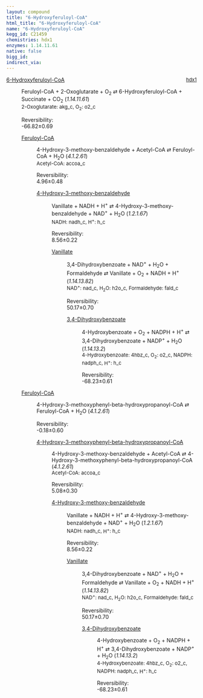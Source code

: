 ```yaml
---
layout: compound
title: "6-Hydroxyferuloyl-CoA"
html_title: "6-Hydroxyferuloyl-CoA"
name: "6-Hydroxyferuloyl-CoA"
kegg_id: C21459
chemistries: hdx1
enzymes: 1.14.11.61
native: false
bigg_id:
indirect_via:
---
```

<dl><dt class='rs-product'><a href='{{ site.url }}{{ site.baseurl }}/compounds/C21459' class='link-dark' data-bs-toggle='tooltip' data-bs-html='true' data-bs-title='KEGG: C21459'>6-Hydroxyferuloyl-CoA</a><span style='float: right; max-width: 40%'><a href='{{ site.url }}{{ site.baseurl }}/chemistries/hdx1' class='link-dark opacity-50' style='font-size: small; word-wrap: anywhere;'>hdx1</a></span></dt><dd><p>Feruloyl-CoA + 2-Oxoglutarate + O<sub>2</sub> &#8644; 6-Hydroxyferuloyl-CoA + Succinate + CO<sub>2</sub> (<i>1.14.11.61</i>)<br /><span style='font-size: small;'><span data-bs-toggle='tooltip' data-bs-html='true' data-bs-title='KEGG: C00026'>2-Oxoglutarate</span>: akg_c, <span data-bs-toggle='tooltip' data-bs-html='true' data-bs-title='KEGG: C00007'>O<sub>2</sub></span>: o2_c</span><br /><div class="reversibility_info">Reversibility: <div class="progress" style="flex-direction: row-reverse;"><div class="progress-bar bg-success" role="progressbar" style="width: 668.17%" aria-valuenow="-66.81669440775676" aria-valuemin="0" aria-valuemax="10"></div></div><span>-66.82&plusmn;0.69</span><div class="progress"><div class="progress-bar bg-danger" role="progressbar" style="width: 0%" aria-valuenow="-66.81669440775676" aria-valuemin="0" aria-valuemax="10"></div></div></div></p><dl><dt><a href='{{ site.url }}{{ site.baseurl }}/compounds/C00406' class='link-dark' data-bs-toggle='tooltip' data-bs-html='true' data-bs-title='KEGG: C00406'>Feruloyl-CoA</a><span style='float: right; max-width: 40%'><a href='{{ site.url }}{{ site.baseurl }}/chemistries/None' class='link-dark opacity-50' style='font-size: small; word-wrap: anywhere;'></a></span></dt><dd><p>4-Hydroxy-3-methoxy-benzaldehyde + Acetyl-CoA &#8644; Feruloyl-CoA + H<sub>2</sub>O (<i>4.1.2.61</i>)<br /><span style='font-size: small;'><span data-bs-toggle='tooltip' data-bs-html='true' data-bs-title='KEGG: C00024'>Acetyl-CoA</span>: accoa_c</span><br /><div class="reversibility_info">Reversibility: <div class="progress"><div class="progress-bar bg-success" role="progressbar" style="width: 0%" aria-valuenow="0" aria-valuemin="0" aria-valuemax="100"></div></div><span>4.96&plusmn;0.48</span><div class="progress"><div class="progress-bar bg-danger" role="progressbar" style="width: 49.60%" aria-valuenow="4.960477813376754" aria-valuemin="0" aria-valuemax="10"></div><div class="progress-bar bg-warning" role="progressbar" style="width: 4.83%" aria-valuenow="4.960477813376754" aria-valuemin="0" aria-valuemax="10"></div></div></div></p><dl><dt><a href='{{ site.url }}{{ site.baseurl }}/compounds/C00755' class='link-dark' data-bs-toggle='tooltip' data-bs-html='true' data-bs-title='KEGG: C00755'>4-Hydroxy-3-methoxy-benzaldehyde</a><span style='float: right; max-width: 40%'><a href='{{ site.url }}{{ site.baseurl }}/chemistries/None' class='link-dark opacity-50' style='font-size: small; word-wrap: anywhere;'></a></span></dt><dd><p>Vanillate + NADH + H<sup>+</sup> &#8644; 4-Hydroxy-3-methoxy-benzaldehyde + NAD<sup>+</sup> + H<sub>2</sub>O (<i>1.2.1.67</i>)<br /><span style='font-size: small;'><span data-bs-toggle='tooltip' data-bs-html='true' data-bs-title='KEGG: C00004'>NADH</span>: nadh_c, <span data-bs-toggle='tooltip' data-bs-html='true' data-bs-title='KEGG: C00080'>H<sup>+</sup></span>: h_c</span><br /><div class="reversibility_info">Reversibility: <div class="progress"><div class="progress-bar bg-success" role="progressbar" style="width: 0%" aria-valuenow="0" aria-valuemin="0" aria-valuemax="100"></div></div><span>8.56&plusmn;0.22</span><div class="progress"><div class="progress-bar bg-danger" role="progressbar" style="width: 85.63%" aria-valuenow="8.563053834551779" aria-valuemin="0" aria-valuemax="10"></div><div class="progress-bar bg-warning" role="progressbar" style="width: 2.20%" aria-valuenow="8.563053834551779" aria-valuemin="0" aria-valuemax="10"></div></div></div></p><dl><dt><a href='{{ site.url }}{{ site.baseurl }}/compounds/C06672' class='link-dark' data-bs-toggle='tooltip' data-bs-html='true' data-bs-title='KEGG: C06672'>Vanillate</a><span style='float: right; max-width: 40%'><a href='{{ site.url }}{{ site.baseurl }}/chemistries/None' class='link-dark opacity-50' style='font-size: small; word-wrap: anywhere;'></a></span></dt><dd><p>3,4-Dihydroxybenzoate + NAD<sup>+</sup> + H<sub>2</sub>O + Formaldehyde &#8644; Vanillate + O<sub>2</sub> + NADH + H<sup>+</sup> (<i>1.14.13.82</i>)<br /><span style='font-size: small;'><span data-bs-toggle='tooltip' data-bs-html='true' data-bs-title='KEGG: C00003'>NAD<sup>+</sup></span>: nad_c, <span data-bs-toggle='tooltip' data-bs-html='true' data-bs-title='KEGG: C00001'>H<sub>2</sub>O</span>: h2o_c, <span data-bs-toggle='tooltip' data-bs-html='true' data-bs-title='KEGG: C00067'>Formaldehyde</span>: fald_c</span><br /><div class="reversibility_info">Reversibility: <div class="progress"><div class="progress-bar bg-success" role="progressbar" style="width: 0%" aria-valuenow="0" aria-valuemin="0" aria-valuemax="100"></div></div><span>50.17&plusmn;0.70</span><div class="progress"><div class="progress-bar bg-danger" role="progressbar" style="width: 501.71%" aria-valuenow="50.171285088082946" aria-valuemin="0" aria-valuemax="10"></div></div></div></p><dl><dt><a href='{{ site.url }}{{ site.baseurl }}/compounds/C00230' class='link-dark' data-bs-toggle='tooltip' data-bs-html='true' data-bs-title='KEGG: C00230'>3,4-Dihydroxybenzoate</a><span style='float: right; max-width: 40%'><a href='{{ site.url }}{{ site.baseurl }}/chemistries/None' class='link-dark opacity-50' style='font-size: small; word-wrap: anywhere;'></a></span></dt><dd><p>4-Hydroxybenzoate + O<sub>2</sub> + NADPH + H<sup>+</sup> &#8644; 3,4-Dihydroxybenzoate + NADP<sup>+</sup> + H<sub>2</sub>O (<i>1.14.13.2</i>)<br /><span style='font-size: small;'><span data-bs-toggle='tooltip' data-bs-html='true' data-bs-title='KEGG: C00156'>4-Hydroxybenzoate</span>: 4hbz_c, <span data-bs-toggle='tooltip' data-bs-html='true' data-bs-title='KEGG: C00007'>O<sub>2</sub></span>: o2_c, <span data-bs-toggle='tooltip' data-bs-html='true' data-bs-title='KEGG: C00005'>NADPH</span>: nadph_c, <span data-bs-toggle='tooltip' data-bs-html='true' data-bs-title='KEGG: C00080'>H<sup>+</sup></span>: h_c</span><br /><div class="reversibility_info">Reversibility: <div class="progress" style="flex-direction: row-reverse;"><div class="progress-bar bg-success" role="progressbar" style="width: 682.32%" aria-valuenow="-68.23230253931712" aria-valuemin="0" aria-valuemax="10"></div></div><span>-68.23&plusmn;0.61</span><div class="progress"><div class="progress-bar bg-danger" role="progressbar" style="width: 0%" aria-valuenow="-68.23230253931712" aria-valuemin="0" aria-valuemax="10"></div></div></div></p><dl></dl></dd></dl></dd></dl></dd></dl></dd><dt><a href='{{ site.url }}{{ site.baseurl }}/compounds/C00406' class='link-dark' data-bs-toggle='tooltip' data-bs-html='true' data-bs-title='KEGG: C00406'>Feruloyl-CoA</a><span style='float: right; max-width: 40%'><a href='{{ site.url }}{{ site.baseurl }}/chemistries/None' class='link-dark opacity-50' style='font-size: small; word-wrap: anywhere;'></a></span></dt><dd><p>4-Hydroxy-3-methoxyphenyl-beta-hydroxypropanoyl-CoA &#8644; Feruloyl-CoA + H<sub>2</sub>O (<i>4.1.2.61</i>)<br /><div class="reversibility_info">Reversibility: <div class="progress" style="flex-direction: row-reverse;"><div class="progress-bar bg-success" role="progressbar" style="width: 1.79%" aria-valuenow="-0.1786584650051" aria-valuemin="0" aria-valuemax="10"></div><div class="progress-bar bg-warning" role="progressbar" style="width: 6.02%" aria-valuenow="-0.1786584650051" aria-valuemin="0" aria-valuemax="10"></div></div><span>-0.18&plusmn;0.60</span><div class="progress"><div class="progress-bar bg-danger" role="progressbar" style="width: 0%" aria-valuenow="-0.1786584650051" aria-valuemin="0" aria-valuemax="10"></div></div></div></p><dl><dt><a href='{{ site.url }}{{ site.baseurl }}/compounds/C07303' class='link-dark' data-bs-toggle='tooltip' data-bs-html='true' data-bs-title='KEGG: C07303'>4-Hydroxy-3-methoxyphenyl-beta-hydroxypropanoyl-CoA</a><span style='float: right; max-width: 40%'><a href='{{ site.url }}{{ site.baseurl }}/chemistries/None' class='link-dark opacity-50' style='font-size: small; word-wrap: anywhere;'></a></span></dt><dd><p>4-Hydroxy-3-methoxy-benzaldehyde + Acetyl-CoA &#8644; 4-Hydroxy-3-methoxyphenyl-beta-hydroxypropanoyl-CoA (<i>4.1.2.61</i>)<br /><span style='font-size: small;'><span data-bs-toggle='tooltip' data-bs-html='true' data-bs-title='KEGG: C00024'>Acetyl-CoA</span>: accoa_c</span><br /><div class="reversibility_info">Reversibility: <div class="progress"><div class="progress-bar bg-success" role="progressbar" style="width: 0%" aria-valuenow="0" aria-valuemin="0" aria-valuemax="100"></div></div><span>5.08&plusmn;0.30</span><div class="progress"><div class="progress-bar bg-danger" role="progressbar" style="width: 50.80%" aria-valuenow="5.079583456713488" aria-valuemin="0" aria-valuemax="10"></div><div class="progress-bar bg-warning" role="progressbar" style="width: 2.95%" aria-valuenow="5.079583456713488" aria-valuemin="0" aria-valuemax="10"></div></div></div></p><dl><dt><a href='{{ site.url }}{{ site.baseurl }}/compounds/C00755' class='link-dark' data-bs-toggle='tooltip' data-bs-html='true' data-bs-title='KEGG: C00755'>4-Hydroxy-3-methoxy-benzaldehyde</a><span style='float: right; max-width: 40%'><a href='{{ site.url }}{{ site.baseurl }}/chemistries/None' class='link-dark opacity-50' style='font-size: small; word-wrap: anywhere;'></a></span></dt><dd><p>Vanillate + NADH + H<sup>+</sup> &#8644; 4-Hydroxy-3-methoxy-benzaldehyde + NAD<sup>+</sup> + H<sub>2</sub>O (<i>1.2.1.67</i>)<br /><span style='font-size: small;'><span data-bs-toggle='tooltip' data-bs-html='true' data-bs-title='KEGG: C00004'>NADH</span>: nadh_c, <span data-bs-toggle='tooltip' data-bs-html='true' data-bs-title='KEGG: C00080'>H<sup>+</sup></span>: h_c</span><br /><div class="reversibility_info">Reversibility: <div class="progress"><div class="progress-bar bg-success" role="progressbar" style="width: 0%" aria-valuenow="0" aria-valuemin="0" aria-valuemax="100"></div></div><span>8.56&plusmn;0.22</span><div class="progress"><div class="progress-bar bg-danger" role="progressbar" style="width: 85.63%" aria-valuenow="8.563053834551779" aria-valuemin="0" aria-valuemax="10"></div><div class="progress-bar bg-warning" role="progressbar" style="width: 2.20%" aria-valuenow="8.563053834551779" aria-valuemin="0" aria-valuemax="10"></div></div></div></p><dl><dt><a href='{{ site.url }}{{ site.baseurl }}/compounds/C06672' class='link-dark' data-bs-toggle='tooltip' data-bs-html='true' data-bs-title='KEGG: C06672'>Vanillate</a><span style='float: right; max-width: 40%'><a href='{{ site.url }}{{ site.baseurl }}/chemistries/None' class='link-dark opacity-50' style='font-size: small; word-wrap: anywhere;'></a></span></dt><dd><p>3,4-Dihydroxybenzoate + NAD<sup>+</sup> + H<sub>2</sub>O + Formaldehyde &#8644; Vanillate + O<sub>2</sub> + NADH + H<sup>+</sup> (<i>1.14.13.82</i>)<br /><span style='font-size: small;'><span data-bs-toggle='tooltip' data-bs-html='true' data-bs-title='KEGG: C00003'>NAD<sup>+</sup></span>: nad_c, <span data-bs-toggle='tooltip' data-bs-html='true' data-bs-title='KEGG: C00001'>H<sub>2</sub>O</span>: h2o_c, <span data-bs-toggle='tooltip' data-bs-html='true' data-bs-title='KEGG: C00067'>Formaldehyde</span>: fald_c</span><br /><div class="reversibility_info">Reversibility: <div class="progress"><div class="progress-bar bg-success" role="progressbar" style="width: 0%" aria-valuenow="0" aria-valuemin="0" aria-valuemax="100"></div></div><span>50.17&plusmn;0.70</span><div class="progress"><div class="progress-bar bg-danger" role="progressbar" style="width: 501.71%" aria-valuenow="50.171285088082946" aria-valuemin="0" aria-valuemax="10"></div></div></div></p><dl><dt><a href='{{ site.url }}{{ site.baseurl }}/compounds/C00230' class='link-dark' data-bs-toggle='tooltip' data-bs-html='true' data-bs-title='KEGG: C00230'>3,4-Dihydroxybenzoate</a><span style='float: right; max-width: 40%'><a href='{{ site.url }}{{ site.baseurl }}/chemistries/None' class='link-dark opacity-50' style='font-size: small; word-wrap: anywhere;'></a></span></dt><dd><p>4-Hydroxybenzoate + O<sub>2</sub> + NADPH + H<sup>+</sup> &#8644; 3,4-Dihydroxybenzoate + NADP<sup>+</sup> + H<sub>2</sub>O (<i>1.14.13.2</i>)<br /><span style='font-size: small;'><span data-bs-toggle='tooltip' data-bs-html='true' data-bs-title='KEGG: C00156'>4-Hydroxybenzoate</span>: 4hbz_c, <span data-bs-toggle='tooltip' data-bs-html='true' data-bs-title='KEGG: C00007'>O<sub>2</sub></span>: o2_c, <span data-bs-toggle='tooltip' data-bs-html='true' data-bs-title='KEGG: C00005'>NADPH</span>: nadph_c, <span data-bs-toggle='tooltip' data-bs-html='true' data-bs-title='KEGG: C00080'>H<sup>+</sup></span>: h_c</span><br /><div class="reversibility_info">Reversibility: <div class="progress" style="flex-direction: row-reverse;"><div class="progress-bar bg-success" role="progressbar" style="width: 682.32%" aria-valuenow="-68.23230253931712" aria-valuemin="0" aria-valuemax="10"></div></div><span>-68.23&plusmn;0.61</span><div class="progress"><div class="progress-bar bg-danger" role="progressbar" style="width: 0%" aria-valuenow="-68.23230253931712" aria-valuemin="0" aria-valuemax="10"></div></div></div></p><dl></dl></dd></dl></dd></dl></dd></dl></dd></dl></dd></dl></dd></dl>